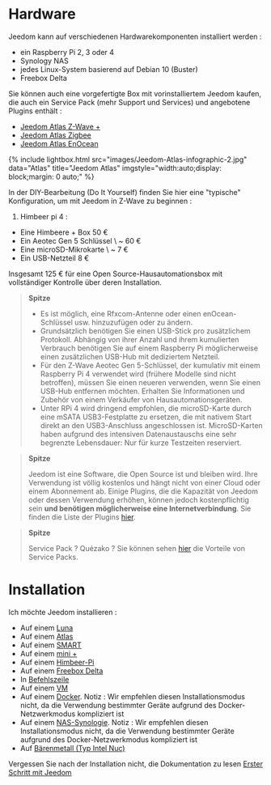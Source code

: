 # Hardware

Jeedom kann auf verschiedenen Hardwarekomponenten installiert werden :

-   ein Raspberry Pi 2, 3 oder 4 
-   Synology NAS
-   jedes Linux-System basierend auf Debian 10 (Buster)
-   Freebox Delta

Sie können auch eine vorgefertigte Box mit vorinstalliertem Jeedom kaufen, die auch ein Service Pack (mehr Support und Services) und angebotene Plugins enthält :

- [Jeedom Atlas Z-Wave +](https://www.domadoo.fr/fr/box-domotique/5847-jeedom-controleur-domotique-jeedom-atlas-z-wave.html)
- [Jeedom Atlas Zigbee](https://www.domadoo.fr/fr/box-domotique/5878-jeedom-controleur-domotique-jeedom-atlas-zigbee.html)
- [Jeedom Atlas EnOcean](https://www.domadoo.fr/fr/box-domotique/5877-jeedom-controleur-domotique-jeedom-atlas-enocean.html)

{% include lightbox.html src="images/Jeedom-Atlas-infographic-2.jpg" data="Atlas" title="Jeedom Atlas" imgstyle="width:auto;display: block;margin: 0 auto;" %}

In der DIY-Bearbeitung (Do It Yourself) finden Sie hier eine "typische" Konfiguration, um mit Jeedom in Z-Wave zu beginnen :

1. Himbeer pi 4 :

-   Eine Himbeere + Box 50 €
-   Ein Aeotec Gen 5 Schlüssel \ ~ 60 €
-   Eine microSD-Mikrokarte \ ~ 7 €
-   Ein USB-Netzteil 8 €

Insgesamt 125 € für eine Open Source-Hausautomationsbox mit vollständiger Kontrolle über deren Installation.

> **Spitze**
>
> - Es ist möglich, eine Rfxcom-Antenne oder einen enOcean-Schlüssel usw. hinzuzufügen oder zu ändern. 
> - Grundsätzlich benötigen Sie einen USB-Stick pro zusätzlichem Protokoll. Abhängig von ihrer Anzahl und ihrem kumulierten Verbrauch benötigen Sie auf einem Raspberry Pi möglicherweise einen zusätzlichen USB-Hub mit dediziertem Netzteil. 
> - Für den Z-Wave Aeotec Gen 5-Schlüssel, der kumulativ mit einem Raspberry Pi 4 verwendet wird (frühere Modelle sind nicht betroffen), müssen Sie einen neueren verwenden, wenn Sie einen USB-Hub entfernen möchten. Erhalten Sie Informationen und Zubehör von einem Verkäufer von Hausautomationsgeräten.
> - Unter RPi 4 wird dringend empfohlen, die microSD-Karte durch eine mSATA USB3-Festplatte zu ersetzen, die mit nativem Start direkt an den USB3-Anschluss angeschlossen ist. MicroSD-Karten haben aufgrund des intensiven Datenaustauschs eine sehr begrenzte Lebensdauer: Nur für kurze Testzeiten reserviert.

> **Spitze**
>
> Jeedom ist eine Software, die Open Source ist und bleiben wird. Ihre Verwendung ist völlig kostenlos und hängt nicht von einer Cloud oder einem Abonnement ab. Einige Plugins, die die Kapazität von Jeedom oder dessen Verwendung erhöhen, können jedoch kostenpflichtig sein **und benötigen möglicherweise eine Internetverbindung**. Sie finden die Liste der Plugins [hier](http://market.jeedom.fr/index.php?v=d&p=market&type=plugin).

> **Spitze**
>
> Service Pack ? Quézako ? Sie können sehen [hier](https://blog.jeedom.com/?p=1215) die Vorteile von Service Packs.

# Installation

Ich möchte Jeedom installieren :

- Auf einem [Luna](https://doc.jeedom.com/de_DE/plugins/home%20automation%20protocol/luna)
- Auf einem [Atlas](https://doc.jeedom.com/de_DE/installation/atlas)
- Auf einem [SMART](https://doc.jeedom.com/de_DE/installation/smart)
- Auf einem [mini +](https://doc.jeedom.com/de_DE/installation/mini)
- Auf einem [Himbeer-Pi](https://doc.jeedom.com/de_DE/installation/rpi)
- Auf einem [Freebox Delta](https://doc.jeedom.com/de_DE/installation/freeboxdelta)
- In [Befehlszeile](https://doc.jeedom.com/de_DE/installation/cli)
- Auf einem [VM](https://doc.jeedom.com/de_DE/installation/vm)
- Auf einem [Docker](https://doc.jeedom.com/de_DE/installation/docker). Notiz : Wir empfehlen diesen Installationsmodus nicht, da die Verwendung bestimmter Geräte aufgrund des Docker-Netzwerkmodus kompliziert ist
- Auf einem [NAS-Synologie](https://doc.jeedom.com/de_DE/installation/synology). Notiz : Wir empfehlen diesen Installationsmodus nicht, da die Verwendung bestimmter Geräte aufgrund des Docker-Netzwerkmodus kompliziert ist
- Auf [Bärenmetall (Typ Intel Nuc)](https://doc.jeedom.com/de_DE/installation/baremetal)

Vergessen Sie nach der Installation nicht, die Dokumentation zu lesen [Erster Schritt mit Jeedom](https://doc.jeedom.com/de_DE/premiers-pas/index)
